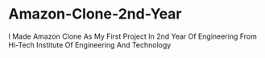 # Amazon-Clone-2nd-Year
I Made Amazon Clone As My First Project In 2nd Year Of Engineering From Hi-Tech Institute Of Engineering And Technology
